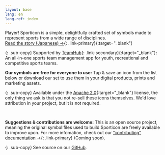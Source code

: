 ```yaml
---
layout: base
lang: en
lang-ref: index
---
```


<article markdown="1">

Player! Sporticon is a simple, delightfully crafted set of symbols made to represent sports from a wide range of disciplines. 
<br> [Read the story (Japanese) →](https://www.pr-table.com/ookami/stories/23551){: .link-primary}{:target="_blank"}

{: .sub-copy}
Supported by [TeamHub](https://tmhub.jp/){: .link-secondary}{:target="_blank"}: An all-in-one sports team management app for youth, recreational and competitive sports teams.

</article>

<article markdown="1">

**Our symbols are free for everyone to use:** Tap & save an icon from the list below or download our set to use them in your digital products, prints and marketing assets.

{: .sub-copy}
Available under the [Apache 2.0](https://www.apache.org/licenses/LICENSE-2.0){:target="_blank"} license, the only thing we ask is that you not re-sell these icons themselves. We'd love attribution in your project, but it is not required.

<br>

**Suggestions & contributions are welcome:** This is an open source project, meaning the original symbol files used to build Sporticon are freely available to improve upon. For more infomation, check out our [“contributing” documentation →](https://github.com/ookamiinc/Sporticon/master/Contributing.md){: .link-primary} (Coming soon).

{: .sub-copy}
See source on our [GitHub](https://github.com/ookamiinc/sporticon).

</article>

